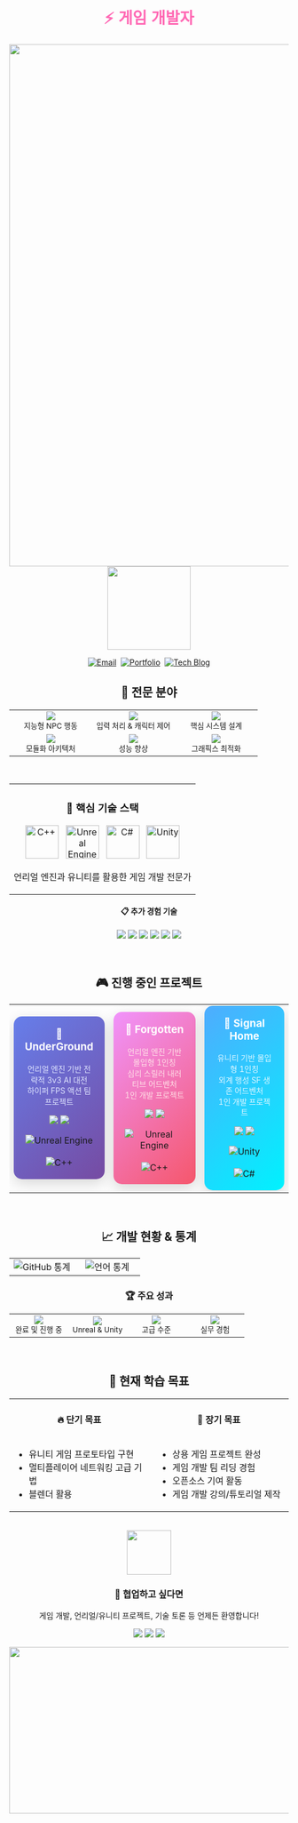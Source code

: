 <div align="center">
  <h1 style="color: #FF69B4; font-family: 'Montserrat', sans-serif; font-weight: 700;">⚡ 게임 개발자</h1>
  <img src="https://readme-typing-svg.herokuapp.com?font=Montserrat&weight=600&size=32&duration=2800&pause=2000&color=FF69B4&center=true&vCenter=true&width=940&lines=게임+개발의+세계에+오신+것을+환영합니다;Unreal+Engine+%7C+Unity+전문가;C%2B%2B+%7C+C%23+게임+프로그래머" align="center" width="940" />
  <img src="https://github.com/Tarikul-Islam-Anik/Animated-Fluent-Emojis/blob/master/Emojis/Smilies/Robot.png?raw=true" width="150" />
</div>

<p align="center">
  <a href="mailto:dptjd0109@gmail.com"><img src="https://img.shields.io/badge/-dptjd0109@gmail.com-EA4335.svg?style=for-the-badge&logo=gmail&logoColor=white" alt="Email"></a>&nbsp;
  <a href="https://www.notion.so/239739ef656a80fb887bda130495e6d6"><img src="https://img.shields.io/badge/-Portfolio-000000.svg?style=for-the-badge&logo=notion&logoColor=white" alt="Portfolio"></a>&nbsp;
  <a href="https://velog.io/@ye-seong/posts"><img src="https://img.shields.io/badge/-Tech%20Blog-20C997.svg?style=for-the-badge&logo=velog&logoColor=white" alt="Tech Blog"></a>
</p>

<div align="center">
  <h2>🎯 전문 분야</h2>
  <table>
    <tr>
      <td align="center" width="33.33%">
        <img src="https://img.shields.io/badge/AI-시스템-FF6B6B?style=for-the-badge" />
        <br><small>지능형 NPC 행동</small>
      </td>
      <td align="center" width="33.33%">
        <img src="https://img.shields.io/badge/플레이어-컨트롤러-4ECDC4?style=for-the-badge" />
        <br><small>입력 처리 & 캐릭터 제어</small>
      </td>
      <td align="center" width="33.33%">
        <img src="https://img.shields.io/badge/게임-메카닉-45B7D1?style=for-the-badge" />
        <br><small>핵심 시스템 설계</small>
      </td>
    </tr>
    <tr>
      <td align="center" width="33.33%">
        <img src="https://img.shields.io/badge/컴포넌트-시스템-96CEB4?style=for-the-badge" />
        <br><small>모듈화 아키텍처</small>
      </td>
      <td align="center" width="33.33%">
        <img src="https://img.shields.io/badge/메모리-최적화-FECA57?style=for-the-badge" />
        <br><small>성능 향상</small>
      </td>
      <td align="center" width="33.33%">
        <img src="https://img.shields.io/badge/렌더링-파이프라인-FF9FF3?style=for-the-badge" />
        <br><small>그래픽스 최적화</small>
      </td>
    </tr>
  </table>
</div>

<br>

<table align="center">
<tr>
<td align="center" width="100%">
  <h3>🧰 핵심 기술 스택</h3>
  <p align="center">
    <a href="https://isocpp.org/"><img src="https://skillicons.dev/icons?i=cpp" width="60" height="60" alt="C++"/></a>&nbsp;&nbsp;
    <a href="https://www.unrealengine.com/"><img src="https://skillicons.dev/icons?i=unreal" width="60" height="60" alt="Unreal Engine"/></a>&nbsp;&nbsp;
    <a href="https://learn.microsoft.com/en-us/dotnet/csharp/"><img src="https://skillicons.dev/icons?i=cs" width="60" height="60" alt="C#"/></a>&nbsp;&nbsp;
    <a href="https://unity.com/"><img src="https://skillicons.dev/icons?i=unity" width="60" height="60" alt="Unity"/></a>
  </p>
  <p align="center">언리얼 엔진과 유니티를 활용한 게임 개발 전문가</p>
</td>
</tr>
</table>

<div align="center">
  <h4>📋 추가 경험 기술</h4>
  <p>
    <img src="https://img.shields.io/badge/Python-3776AB?style=flat-square&logo=python&logoColor=white" />
    <img src="https://img.shields.io/badge/MySQL-4479A1?style=flat-square&logo=mysql&logoColor=white" />
    <img src="https://img.shields.io/badge/HTML5-E34F26?style=flat-square&logo=html5&logoColor=white" />
    <img src="https://img.shields.io/badge/Docker-2496ED?style=flat-square&logo=docker&logoColor=white" />
    <img src="https://img.shields.io/badge/Visual%20Studio-5C2D91?style=flat-square&logo=visual-studio&logoColor=white" />
    <img src="https://img.shields.io/badge/VS%20Code-007ACC?style=flat-square&logo=visual-studio-code&logoColor=white" />
  </p>
</div>

<br>

<div align="center">
  <h2>🎮 진행 중인 프로젝트</h2>
</div>

<div align="center">
  <table width="100%" border="0" cellspacing="10" cellpadding="0">
    <tr>
      <td align="center" width="33.33%">
        <div style="padding: 20px; border-radius: 15px; background: linear-gradient(135deg, #667eea 0%, #764ba2 100%); box-shadow: 0 8px 25px rgba(0,0,0,0.15);">
          <h3 style="margin-top: 0;">
            <a href="https://github.com/ye-seong/IfTeam_UnderGround" style="color: #ffffff; text-decoration: none; font-weight: bold;">
              🚀 UnderGround
            </a>
          </h3>
          <p style="color: #e0e6ff; font-size: 14px; line-height: 1.4; margin: 15px 0;">
            언리얼 엔진 기반 전략적 3v3 AI 대전<br>하이퍼 FPS 액션 팀 프로젝트
          </p>
          <div style="margin: 10px 0;">
            <img src="https://img.shields.io/badge/🎯-FPS-white?style=flat-square" />
            <img src="https://img.shields.io/badge/🤖-AI%20시스템-white?style=flat-square" />
          </div>
          <div style="margin-top: 15px;">
            <img src="https://img.shields.io/badge/Unreal%20Engine-4.27-blueviolet?style=for-the-badge&logo=unreal-engine" alt="Unreal Engine" />
            <br><br>
            <img src="https://img.shields.io/badge/C++-17-00599C?style=for-the-badge&logo=c%2B%2B" alt="C++" />
          </div>
        </div>
      </td>
      <td align="center" width="33.33%">
        <div style="padding: 20px; border-radius: 15px; background: linear-gradient(135deg, #f093fb 0%, #f5576c 100%); box-shadow: 0 8px 25px rgba(0,0,0,0.15);">
          <h3 style="margin-top: 0;">
            <a href="https://github.com/ye-seong/Forgotten" style="color: #ffffff; text-decoration: none; font-weight: bold;">
              🌙 Forgotten
            </a>
          </h3>
          <p style="color: #ffe0e6; font-size: 14px; line-height: 1.4; margin: 15px 0;">
            언리얼 엔진 기반 몰입형 1인칭<br>심리 스릴러 내러티브 어드벤처<br>1인 개발 프로젝트
          </p>
          <div style="margin: 10px 0;">
            <img src="https://img.shields.io/badge/🎭-내러티브-white?style=flat-square" />
            <img src="https://img.shields.io/badge/🧠-심리학적-white?style=flat-square" />
          </div>
          <div style="margin-top: 15px;">
            <img src="https://img.shields.io/badge/Unreal%20Engine-4.27-blueviolet?style=for-the-badge&logo=unreal-engine" alt="Unreal Engine" />
            <br><br>
            <img src="https://img.shields.io/badge/C++-17-00599C?style=for-the-badge&logo=c%2B%2B" alt="C++" />
          </div>
        </div>
      </td>
      <td align="center" width="33.33%">
        <div style="padding: 20px; border-radius: 15px; background: linear-gradient(135deg, #4facfe 0%, #00f2fe 100%); box-shadow: 0 8px 25px rgba(0,0,0,0.15);">
          <h3 style="margin-top: 0;">
            <a href="https://github.com/ye-seong/Signal-Home" style="color: #ffffff; text-decoration: none; font-weight: bold;">
              🌌 Signal Home
            </a>
          </h3>
          <p style="color: #e0f7ff; font-size: 14px; line-height: 1.4; margin: 15px 0;">
            유니티 기반 몰입형 1인칭<br>외계 행성 SF 생존 어드벤처<br>1인 개발 프로젝트
          </p>
          <div style="margin: 10px 0;">
            <img src="https://img.shields.io/badge/🛸-SF%20생존-white?style=flat-square" />
            <img src="https://img.shields.io/badge/🌍-오픈월드-white?style=flat-square" />
          </div>
          <div style="margin-top: 15px;">
            <img src="https://img.shields.io/badge/Unity-2022.3-000000?style=for-the-badge&logo=unity" alt="Unity" />
            <br><br>
            <img src="https://img.shields.io/badge/C%23-9-239120?style=for-the-badge&logo=csharp&logoColor=white" alt="C#" />
          </div>
        </div>
      </td>
    </tr>
  </table>
</div>

<br>

<div align="center">
  <h2>📈 개발 현황 & 통계</h2>
  <table width="100%">
    <tr>
      <td align="center" width="50%">
        <img alt="GitHub 통계" src="https://github-readme-stats.vercel.app/api?username=ye-seong&show_icons=true&theme=radical&hide_border=true&border_radius=15&locale=kr&custom_title=GitHub%20통계" />
      </td>
      <td align="center" width="50%">
        <img alt="언어 통계" src="https://github-readme-stats.vercel.app/api/top-langs/?username=ye-seong&layout=compact&theme=radical&hide_border=true&border_radius=15&locale=kr&custom_title=주요%20언어" />
      </td>
    </tr>
  </table>
</div>

<div align="center">
  <h3>🏆 주요 성과</h3>
  <table width="80%">
    <tr>
      <td align="center" width="25%">
        <img src="https://img.shields.io/badge/게임%20프로젝트-3개-FF6B6B?style=for-the-badge&logo=gamepad" />
        <br><small>완료 및 진행 중</small>
      </td>
      <td align="center" width="25%">
        <img src="https://img.shields.io/badge/엔진%20경험-2개-4ECDC4?style=for-the-badge&logo=unity" />
        <br><small>Unreal & Unity</small>
      </td>
      <td align="center" width="25%">
        <img src="https://img.shields.io/badge/언어%20숙련도-C%2B%2B%2FC%23-45B7D1?style=for-the-badge&logo=cplusplus" />
        <br><small>고급 수준</small>
      </td>
      <td align="center" width="25%">
        <img src="https://img.shields.io/badge/회사%20경력-1년-96CEB4?style=for-the-badge&logo=calendar" />
        <br><small>실무 경험</small>
      </td>
    </tr>
  </table>
</div>

<br>

<div align="center">
  <h2>🎯 현재 학습 목표</h2>
  <table width="90%">
    <tr>
      <td align="center" width="50%">
        <h4>🔥 단기 목표</h4>
        <ul style="text-align: left; display: inline-block;">
          <li>유니티 게임 프로토타입 구현</li>
          <li>멀티플레이어 네트워킹 고급 기법</li>
          <li>블렌더 활용</li>
        </ul>
      </td>
      <td align="center" width="50%">
        <h4>🚀 장기 목표</h4>
        <ul style="text-align: left; display: inline-block;">
          <li>상용 게임 프로젝트 완성</li>
          <li>게임 개발 팀 리딩 경험</li>
          <li>오픈소스 기여 활동</li>
          <li>게임 개발 강의/튜토리얼 제작</li>
        </ul>
      </td>
    </tr>
  </table>
</div>

<br>

<div align="center">
  <img src="https://github.com/Tarikul-Islam-Anik/Animated-Fluent-Emojis/blob/master/Emojis/Hand%20gestures/Handshake.png?raw=true" width="80" />
  <h3>🤝 협업하고 싶다면</h3>
  <p>게임 개발, 언리얼/유니티 프로젝트, 기술 토론 등 언제든 환영합니다!</p>
  <p>
    <img src="https://img.shields.io/badge/🎮-게임%20개발%20협업-FF6B6B?style=for-the-badge" />
    <img src="https://img.shields.io/badge/💡-기술%20멘토링-4ECDC4?style=for-the-badge" />
    <img src="https://img.shields.io/badge/📚-지식%20공유-45B7D1?style=for-the-badge" />
  </p>
</div>

<div align="center">
  <a href="https://www.gitanimals.org/en_US?utm_medium=image&utm_source=ye-seong&utm_content=farm">
    <img src="https://render.gitanimals.org/farms/ye-seong" width="600" height="300" />
  </a>
</div>

